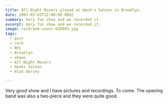 ```yaml
---
title: All-Night Movers played at Hank's Saloon in Brooklyn.
date: 2003-03-03T22:00:00.000Z
summary: Very fun show and we recorded it.
excerpt: Very fun show and we recorded it.
image: rock/anm-cover-020803.jpg
tags:
  - post
  - rock
  - NYC
  - Brooklyn
  - shows
  - All-Night Movers
  - Hanks Saloon
  - Alan Dorsey

---
```


Very good show and I have pictures and recordings. To come. The opening band was also a two-piece and they were quite good.
